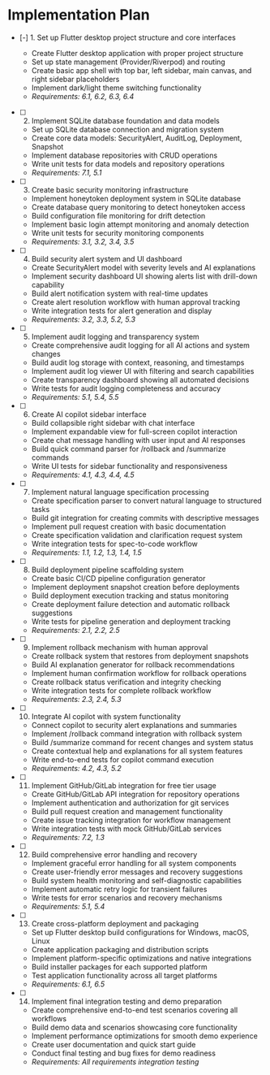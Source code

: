 # Implementation Plan

- [-] 1. Set up Flutter desktop project structure and core interfaces

  - Create Flutter desktop application with proper project structure
  - Set up state management (Provider/Riverpod) and routing
  - Create basic app shell with top bar, left sidebar, main canvas, and right sidebar placeholders
  - Implement dark/light theme switching functionality
  - _Requirements: 6.1, 6.2, 6.3, 6.4_

- [ ] 2. Implement SQLite database foundation and data models
  - Set up SQLite database connection and migration system
  - Create core data models: SecurityAlert, AuditLog, Deployment, Snapshot
  - Implement database repositories with CRUD operations
  - Write unit tests for data models and repository operations
  - _Requirements: 7.1, 5.1_

- [ ] 3. Create basic security monitoring infrastructure
  - Implement honeytoken deployment system in SQLite database
  - Create database query monitoring to detect honeytoken access
  - Build configuration file monitoring for drift detection
  - Implement basic login attempt monitoring and anomaly detection
  - Write unit tests for security monitoring components
  - _Requirements: 3.1, 3.2, 3.4, 3.5_

- [ ] 4. Build security alert system and UI dashboard
  - Create SecurityAlert model with severity levels and AI explanations
  - Implement security dashboard UI showing alerts list with drill-down capability
  - Build alert notification system with real-time updates
  - Create alert resolution workflow with human approval tracking
  - Write integration tests for alert generation and display
  - _Requirements: 3.2, 3.3, 5.2, 5.3_

- [ ] 5. Implement audit logging and transparency system
  - Create comprehensive audit logging for all AI actions and system changes
  - Build audit log storage with context, reasoning, and timestamps
  - Implement audit log viewer UI with filtering and search capabilities
  - Create transparency dashboard showing all automated decisions
  - Write tests for audit logging completeness and accuracy
  - _Requirements: 5.1, 5.4, 5.5_

- [ ] 6. Create AI copilot sidebar interface
  - Build collapsible right sidebar with chat interface
  - Implement expandable view for full-screen copilot interaction
  - Create chat message handling with user input and AI responses
  - Build quick command parser for /rollback and /summarize commands
  - Write UI tests for sidebar functionality and responsiveness
  - _Requirements: 4.1, 4.3, 4.4, 4.5_

- [ ] 7. Implement natural language specification processing
  - Create specification parser to convert natural language to structured tasks
  - Build git integration for creating commits with descriptive messages
  - Implement pull request creation with basic documentation
  - Create specification validation and clarification request system
  - Write integration tests for spec-to-code workflow
  - _Requirements: 1.1, 1.2, 1.3, 1.4, 1.5_

- [ ] 8. Build deployment pipeline scaffolding system
  - Create basic CI/CD pipeline configuration generator
  - Implement deployment snapshot creation before deployments
  - Build deployment execution tracking and status monitoring
  - Create deployment failure detection and automatic rollback suggestions
  - Write tests for pipeline generation and deployment tracking
  - _Requirements: 2.1, 2.2, 2.5_

- [ ] 9. Implement rollback mechanism with human approval
  - Create rollback system that restores from deployment snapshots
  - Build AI explanation generator for rollback recommendations
  - Implement human confirmation workflow for rollback operations
  - Create rollback status verification and integrity checking
  - Write integration tests for complete rollback workflow
  - _Requirements: 2.3, 2.4, 5.3_

- [ ] 10. Integrate AI copilot with system functionality
  - Connect copilot to security alert explanations and summaries
  - Implement /rollback command integration with rollback system
  - Build /summarize command for recent changes and system status
  - Create contextual help and explanations for all system features
  - Write end-to-end tests for copilot command execution
  - _Requirements: 4.2, 4.3, 5.2_

- [ ] 11. Implement GitHub/GitLab integration for free tier usage
  - Create GitHub/GitLab API integration for repository operations
  - Implement authentication and authorization for git services
  - Build pull request creation and management functionality
  - Create issue tracking integration for workflow management
  - Write integration tests with mock GitHub/GitLab services
  - _Requirements: 7.2, 1.3_

- [ ] 12. Build comprehensive error handling and recovery
  - Implement graceful error handling for all system components
  - Create user-friendly error messages and recovery suggestions
  - Build system health monitoring and self-diagnostic capabilities
  - Implement automatic retry logic for transient failures
  - Write tests for error scenarios and recovery mechanisms
  - _Requirements: 5.1, 5.4_

- [ ] 13. Create cross-platform deployment and packaging
  - Set up Flutter desktop build configurations for Windows, macOS, Linux
  - Create application packaging and distribution scripts
  - Implement platform-specific optimizations and native integrations
  - Build installer packages for each supported platform
  - Test application functionality across all target platforms
  - _Requirements: 6.1, 6.5_

- [ ] 14. Implement final integration testing and demo preparation
  - Create comprehensive end-to-end test scenarios covering all workflows
  - Build demo data and scenarios showcasing core functionality
  - Implement performance optimizations for smooth demo experience
  - Create user documentation and quick start guide
  - Conduct final testing and bug fixes for demo readiness
  - _Requirements: All requirements integration testing_